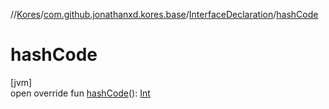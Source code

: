 //[Kores](../../../index.md)/[com.github.jonathanxd.kores.base](../index.md)/[InterfaceDeclaration](index.md)/[hashCode](hash-code.md)

# hashCode

[jvm]\
open override fun [hashCode](hash-code.md)(): [Int](https://kotlinlang.org/api/latest/jvm/stdlib/kotlin/-int/index.html)
